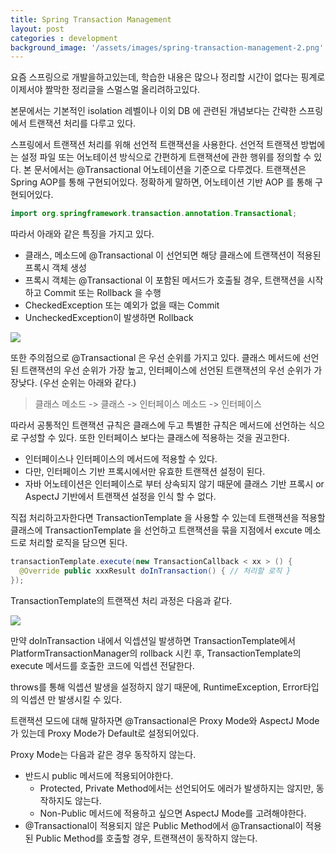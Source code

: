 ```yaml
---
title: Spring Transaction Management
layout: post
categories : development
background_image: '/assets/images/spring-transaction-management-2.png'
---
```


요즘 스프링으로 개발을하고있는데, 학습한 내용은 많으나 정리할 시간이 없다는 핑계로 이제서야 짤막한 정리글을 스멀스멀 올리려하고있다.

본문에서는 기본적인 isolation 레벨이나 이외 DB 에 관련된 개념보다는 간략한 스프링에서 트랜잭션 처리를 다루고 있다. 

스프링에서 트랜잭션 처리를 위해 선언적 트랜잭션을 사용한다. 선언적 트랜잭션 방법에는 설정 파일 또는 어노테이션 방식으로 간편하게 트랜잭션에 관한 행위를 정의할 수 있다. 본 문서에서는 @Transactional 어노테이션을 기준으로 다루겠다. 트랜잭션은 Spring AOP를 통해 구현되어있다. 정확하게 말하면, 어노테이션 기반 AOP 를 통해 구현되어있다.

```java
import org.springframework.transaction.annotation.Transactional;
```

따라서 아래와 같은 특징을 가지고 있다.

- 클래스, 메소드에 @Transactional 이 선언되면 해당 클래스에 트랜잭션이 적용된 프록시 객체 생성
- 프록시 객체는 @Transactional 이 포함된 메서드가 호출될 경우, 트랜잭션을 시작하고 Commit 또는 Rollback 을 수행
- CheckedException 또는 예외가 없을 때는 Commit
- UncheckedException이 발생하면 Rollback


![](/assets/images/spring-transaction-management-2.png)

또한 주의점으로 @Transactional 은 우선 순위를 가지고 있다. 클래스 메서드에 선언된 트랜잭션의 우선 순위가 가장 높고, 인터페이스에 선언된 트랜잭션의 우선 순위가 가장낮다. (우선 순위는 아래와 같다.)

> 클래스 메소드 -> 클래스 -> 인터페이스 메소드 -> 인터페이스

따라서 공통적인 트랜잭션 규칙은 클래스에 두고 특별한 규칙은 메서드에 선언하는 식으로 구성할 수 있다. 또한 인터페이스 보다는 클래스에 적용하는 것을 권고한다.

- 인터페이스나 인터페이스의 메서드에 적용할 수 있다.
- 다만, 인터페이스 기반 프록시에서만 유효한 트랜잭션 설정이 된다.
- 자바 어노테이션은 인터페이스로 부터 상속되지 않기 때문에 클래스 기반 프록시 or AspectJ 기반에서 트랜잭션 설정을 인식 할 수 없다.

직접 처리하고자한다면 TransactionTemplate 을 사용할 수 있는데 트랜잭션을 적용할 클래스에 TransactionTemplate 을 선언하고 트랜잭션을 묶을 지점에서 excute 메소드로 처리할 로직을 담으면 된다.

```java
transactionTemplate.execute(new TransactionCallback < xx > () {
  @Override public xxxResult doInTransaction() { // 처리할 로직 }
});
```

TransactionTemplate의 트랜잭션 처리 과정은 다음과 같다.

![](/assets/images/spring-transaction-management-1.png)

만약 doInTransaction 내에서 익셉션일 발생하면 TransactionTemplate에서 PlatformTransactionManager의 rollback 시킨 후, TransactionTemplate의 execute 메서드를 호출한 코드에 익셉션 전달한다.

throws를 통해 익셉션 발생을 설정하지 않기 때문에, RuntimeException, Error타입의 익셉션 만 발생시킬 수 있다.

트랜잭션 모드에 대해 말하자면 @Transactional은 Proxy Mode와 AspectJ Mode가 있는데 Proxy Mode가 Default로 설정되어있다.

Proxy Mode는 다음과 같은 경우 동작하지 않는다.

- 반드시 public 메서드에 적용되어야한다.
  - Protected, Private Method에서는 선언되어도 에러가 발생하지는 않지만, 동작하지도 않는다.
  - Non-Public 메서드에 적용하고 싶으면 AspectJ Mode를 고려해야한다.
- @Transactional이 적용되지 않은 Public Method에서 @Transactional이 적용된 Public Method를 호출할 경우, 트랜잭션이 동작하지 않는다.
